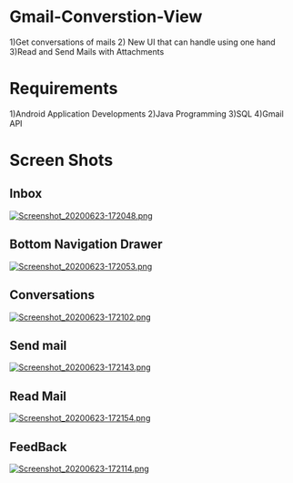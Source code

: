 # Gmail-Converstion-View
1)Get conversations of mails 2) New UI that can handle using one hand 3)Read and Send Mails with Attachments

# Requirements
1)Android Application Developments  2)Java Programming  3)SQL 4)Gmail API

# Screen Shots
## Inbox
[
![Screenshot_20200623-172048.png](https://github.com/Vamsi-Rayapati/Gmail_Conversation_View/blob/master/screenshots/Screenshot_20200623-172048.png)
](url)
## Bottom Navigation Drawer
[
![Screenshot_20200623-172053.png](https://github.com/Vamsi-Rayapati/Gmail_Conversation_View/blob/master/screenshots/Screenshot_20200623-172053.png)
](url)
## Conversations
[
![Screenshot_20200623-172102.png](https://github.com/Vamsi-Rayapati/Gmail_Conversation_View/blob/master/screenshots/Screenshot_20200623-172102.png)
](url)
## Send mail
[
![Screenshot_20200623-172143.png](https://github.com/Vamsi-Rayapati/Gmail_Conversation_View/blob/master/screenshots/Screenshot_20200623-172143.png)
](url)
## Read Mail
[
![Screenshot_20200623-172154.png](https://github.com/Vamsi-Rayapati/Gmail_Conversation_View/blob/master/screenshots/Screenshot_20200623-172154.png)
](url)
## FeedBack
[
![Screenshot_20200623-172114.png](https://github.com/Vamsi-Rayapati/Gmail_Conversation_View/blob/master/screenshots/Screenshot_20200623-172114.png)
](url)
